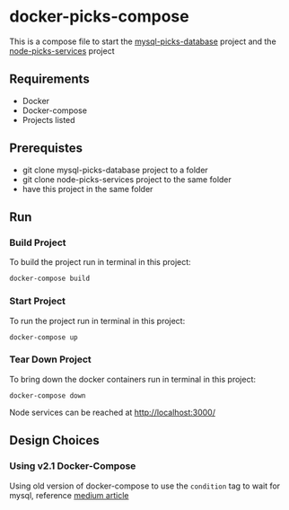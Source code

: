 # docker-picks-compose
This is a compose file to start the [mysql-picks-database](https://github.com/skorskip/mysql-picks-database) project and the [node-picks-services](https://github.com/skorskip/node-picks-services) project

## Requirements
* Docker
* Docker-compose
* Projects listed

## Prerequistes
* git clone mysql-picks-database project to a folder
* git clone node-picks-services project to the same folder
* have this project in the same folder

## Run
### Build Project
To build the project run in terminal in this project:
```
docker-compose build
```
### Start Project
To run the project run in terminal in this project:
```
docker-compose up
```

### Tear Down Project
To bring down the docker containers run in terminal in this project:
```
docker-compose down
```

Node services can be reached at [http://localhost:3000/](http://localhost:3000/)

## Design Choices
### Using v2.1 Docker-Compose
Using old version of docker-compose to use the `condition` tag to wait for mysql, reference [medium article](https://medium.com/@niratattri/building-a-node-js-application-and-deploying-through-docker-meet-docker-aa8ae677ea12)

